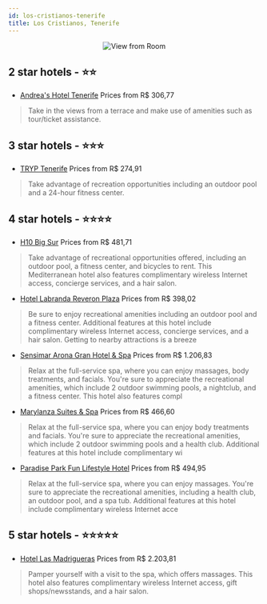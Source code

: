```yaml
---
id: los-cristianos-tenerife
title: Los Cristianos, Tenerife
---
```


<center><img src="https://i.travelapi.com/hotels/2000000/1350000/1345200/1345129/30b05961_z.jpg" alt="View from Room" /></center>


##  2 star hotels - ⭐️⭐️

-    [Andrea's Hotel Tenerife](https://us.hurb.com/hotels/los-cristianos/andrea-s-hotel-tenerife-JNP-JP756842?cmp=18055) Prices from R$ 306,77
   > Take in the views from a terrace and make use of amenities such as tour/ticket assistance.

##  3 star hotels - ⭐️⭐️⭐️

-    [TRYP Tenerife](https://us.hurb.com/hotels/los-cristianos/tryp-tenerife-JNP-JP119977?cmp=18055) Prices from R$ 274,91
   > Take advantage of recreation opportunities including an outdoor pool and a 24-hour fitness center.

##  4 star hotels - ⭐️⭐️⭐️⭐️

-    [H10 Big Sur](https://us.hurb.com/hotels/los-cristianos/h10-big-sur-JNP-JP819990?cmp=18055) Prices from R$ 481,71
   > Take advantage of recreational opportunities offered, including an outdoor pool, a fitness center, and bicycles to rent. This Mediterranean hotel also features complimentary wireless Internet access, concierge services, and a hair salon.
-    [Hotel Labranda Reveron Plaza](https://us.hurb.com/hotels/los-cristianos/hotel-labranda-reveron-plaza-JNP-JP058400?cmp=18055) Prices from R$ 398,02
   > Be sure to enjoy recreational amenities including an outdoor pool and a fitness center. Additional features at this hotel include complimentary wireless Internet access, concierge services, and a hair salon. Getting to nearby attractions is a breeze 
-    [Sensimar Arona Gran Hotel & Spa](https://us.hurb.com/hotels/los-cristianos/sensimar-arona-gran-hotel-spa-JNP-JP077945?cmp=18055) Prices from R$ 1.206,83
   > Relax at the full-service spa, where you can enjoy massages, body treatments, and facials. You're sure to appreciate the recreational amenities, which include 2 outdoor swimming pools, a nightclub, and a fitness center. This hotel also features compl
-    [Marylanza Suites & Spa](https://us.hurb.com/hotels/los-cristianos/marylanza-suites-spa-JNP-JP058358?cmp=18055) Prices from R$ 466,60
   > Relax at the full-service spa, where you can enjoy body treatments and facials. You're sure to appreciate the recreational amenities, which include 2 outdoor swimming pools and a health club. Additional features at this hotel include complimentary wi
-    [Paradise Park Fun Lifestyle Hotel](https://us.hurb.com/hotels/los-cristianos/paradise-park-fun-lifestyle-hotel-JNP-JP804473?cmp=18055) Prices from R$ 494,95
   > Relax at the full-service spa, where you can enjoy massages. You're sure to appreciate the recreational amenities, including a health club, an outdoor pool, and a spa tub. Additional features at this hotel include complimentary wireless Internet acce

##  5 star hotels - ⭐️⭐️⭐️⭐️⭐️

-    [Hotel Las Madrigueras](https://us.hurb.com/hotels/los-cristianos/hotel-las-madrigueras-JNP-JP149737?cmp=18055) Prices from R$ 2.203,81
   > Pamper yourself with a visit to the spa, which offers massages. This hotel also features complimentary wireless Internet access, gift shops/newsstands, and a hair salon.
